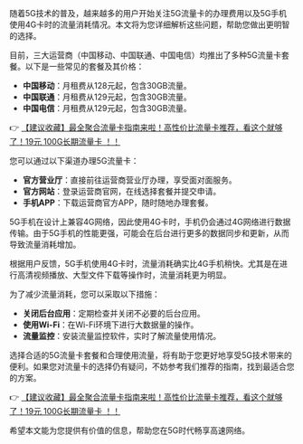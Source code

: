 
随着5G技术的普及，越来越多的用户开始关注5G流量卡的办理费用以及5G手机使用4G卡时的流量消耗情况。本文将为您详细解析这些问题，帮助您做出更明智的选择。


目前，三大运营商（中国移动、中国联通、中国电信）均推出了多种5G流量卡套餐。以下是一些常见的套餐及其价格：

- **中国移动**：月租费从128元起，包含30GB流量。
- **中国联通**：月租费从129元起，包含30GB流量。
- **中国电信**：月租费从129元起，包含30GB流量。

👉 [【建议收藏】最全聚合流量卡指南来啦！高性价比流量卡推荐，看这个就够了！19元 100G长期流量卡 ！！](https://bit.ly/Liuliangka)

您可以通过以下渠道办理5G流量卡：

- **官方营业厅**：直接前往运营商营业厅办理，享受面对面服务。
- **官方网站**：登录运营商官网，在线选择套餐并提交申请。
- **手机APP**：下载运营商官方APP，随时随地办理套餐。


5G手机在设计上兼容4G网络，因此使用4G卡时，手机仍会通过4G网络进行数据传输。由于5G手机的性能更强，可能会在后台进行更多的数据同步和更新，从而导致流量消耗增加。

根据用户反馈，5G手机使用4G卡时，流量消耗确实比4G手机稍快。尤其是在进行高清视频播放、大型文件下载等操作时，流量消耗更为明显。

为了减少流量消耗，您可以采取以下措施：

- **关闭后台应用**：定期检查并关闭不必要的后台应用。
- **使用Wi-Fi**：在Wi-Fi环境下进行大数据量的操作。
- **流量监控**：安装流量监控软件，实时了解流量使用情况。


选择合适的5G流量卡套餐和合理使用流量，将有助于您更好地享受5G技术带来的便利。如果您对流量卡的选择仍有疑问，不妨参考我们推荐的指南，找到最适合您的方案。

👉 [【建议收藏】最全聚合流量卡指南来啦！高性价比流量卡推荐，看这个就够了！19元 100G长期流量卡 ！！](https://bit.ly/Liuliangka)

希望本文能为您提供有价值的信息，帮助您在5G时代畅享高速网络。
